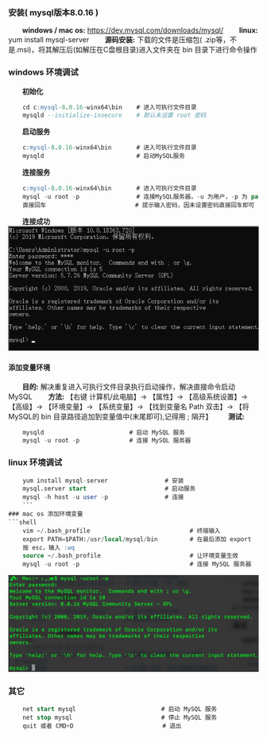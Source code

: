 ### 安装( mysql版本8.0.16 )
&emsp;&emsp;**windows / mac os:** https://dev.mysql.com/downloads/mysql/
&emsp;&emsp;**linux:** yum install mysql-server
&emsp;&emsp;**源码安装:** 下载的文件是压缩包( .zip等，不是.msi)，将其解压后(如解压在C盘根目录)进入文件夹在 bin 目录下进行命令操作
### windows 环境调试
&emsp;&emsp;**初始化**
```sql
    cd c:mysql-8.0.16-winx64\bin    # 进入可执行文件目录
    mysqld --initialize-insecure    # 默认未设置 root 密码
```
&emsp;&emsp;**启动服务**
```sql
    c:mysql-8.0.16-winx64\bin       # 进入可执行文件目录
    mysqld                          # 启动MySQL服务
```
&emsp;&emsp;**连接服务**
```sql
    c:mysql-8.0.16-winx64\bin       # 进入可执行文件目录
    mysql -u root -p                # 连接MySQL服务器，-u 为用户，-p 为 password
    直接回车                         # 提示输入密码，因未设置密码直接回车即可
```
&emsp;&emsp;**连接成功**
![](/assets/46084A22BF0D4C669D71B4B76D53BBD1.png)
#### 添加变量环境
&emsp;&emsp;**目的:** 解决重复进入可执行文件目录执行启动操作，解决直接命令启动MySQL
&emsp;&emsp;**方法:** 【右键 计算机/此电脑】-> 【属性】-> 【高级系统设置】-> 【高级】-> 【环境变量】-> 【系统变量】-> 【找到变量名 Path 双击】-> 【将MySQL的 bin 目录路径追加到变量值中(末尾即可),记得用 ; 隔开】
&emsp;&emsp;**测试:**
```sql
    mysqld                        # 启动 MySQL 服务
    mysql -u root -p              # 连接 MySQL 服务器
```
### linux 环境调试
```sql
    yum install mysql-server                # 安装
    mysql.server start                      # 启动服务
    mysql -h host -u user -p                # 连接
    ```
### mac os 添加环境变量
```shell
    vim ~/.bash_profile                            # 终端输入
    export PATH=$PATH:/usr/local/mysql/bin         # 在最后添加 export
    按 esc，输入 :wq 
    source ~/.bash_profile                         # 让环境变量生效
    mysql -u root -p                               # 连接 MySQL 服务器
```
![](/assets/1584932817487.jpg)
### 其它
```sql
    net start mysql                        # 启动 MySQL 服务
    net stop mysql                         # 停止 MySQL 服务
    quit 或者 CMD+D                         # 退出

```


















